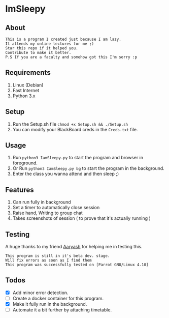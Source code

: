 # ImSleepy

## About
```
This is a program I created just because I am lazy.
It attends my online lectures for me ;)
Star this repo if it helped you. 
Contribute to make it better.
P.S If you are a faculty and somehow got this I'm sorry :p
```
## Requirements
1. Linux (Debian)
2. Fast Internet
3. Python 3.x

## Setup
1. Run the Setup.sh file ```chmod +x Setup.sh && ./Setup.sh```
2. You can modify  your BlackBoard creds in the ```Creds.txt``` file.

## Usage
1. Run ```python3 IamSleepy.py``` to start the program and browser in foreground.
2. Or Run  ```python3 IamSleepy.py bg``` to start the program in the background.
3. Enter the class you wanna attend and then sleep ;)

## Features
1. Can run fully in background
2. Set a timer to automatically close session
3. Raise hand, Writing to group chat 
4. Takes screenshots of session ( to prove that it's actually running )

## Testing
A huge thanks to my friend [Aaryash](https://github.com/DirtyVibe) for helping me in testing this.
```
This program is still in it's beta dev. stage. 
Will fix errors as soon as I find them
This program was successfully tested on [Parrot GNU/Linux 4.10]
```
## Todos
- [x] Add minor error detection.
- [ ] Create a docker container for this program.
- [x] Make it fully run in the background.
- [ ] Automate it a bit further by attaching timetable.
